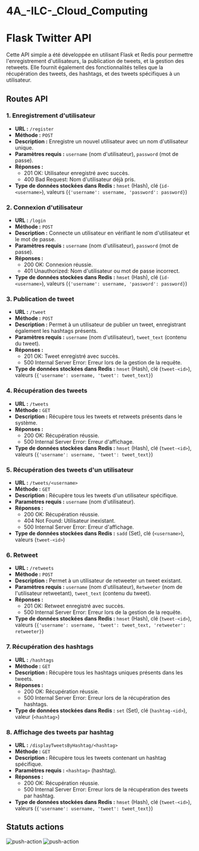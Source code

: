 # 4A_-ILC-_Cloud_Computing
# Flask Twitter API

Cette API simple a été développée en utilisant Flask et Redis pour permettre l'enregistrement d'utilisateurs, la publication de tweets, et la gestion des retweets. Elle fournit également des fonctionnalités telles que la récupération des tweets, des hashtags, et des tweets spécifiques à un utilisateur.

## Routes API

### 1. Enregistrement d'utilisateur

- **URL :** `/register`
- **Méthode :** `POST`
- **Description :** Enregistre un nouvel utilisateur avec un nom d'utilisateur unique.
- **Paramètres requis :** `username` (nom d'utilisateur), `password` (mot de passe).
- **Réponses :**
  - 201 OK: Utilisateur enregistré avec succès.
  - 400 Bad Request: Nom d'utilisateur déjà pris.
- **Type de données stockées dans Redis :** `hmset` (Hash), clé (`id-<username>`), valeurs (`{'username': username, 'password': password}`)

### 2. Connexion d'utilisateur

- **URL :** `/login`
- **Méthode :** `POST`
- **Description :** Connecte un utilisateur en vérifiant le nom d'utilisateur et le mot de passe.
- **Paramètres requis :** `username` (nom d'utilisateur), `password` (mot de passe).
- **Réponses :**
  - 200 OK: Connexion réussie.
  - 401 Unauthorized: Nom d'utilisateur ou mot de passe incorrect.
- **Type de données stockées dans Redis :** `hmset` (Hash), clé (`id-<username>`), valeurs (`{'username': username, 'password': password}`)

### 3. Publication de tweet

- **URL :** `/tweet`
- **Méthode :** `POST`
- **Description :** Permet à un utilisateur de publier un tweet, enregistrant également les hashtags présents.
- **Paramètres requis :** `username` (nom d'utilisateur), `tweet_text` (contenu du tweet).
- **Réponses :**
  - 201 OK: Tweet enregistré avec succès.
  - 500 Internal Server Error: Erreur lors de la gestion de la requête.
- **Type de données stockées dans Redis :** `hmset` (Hash), clé (`tweet-<id>`), valeurs (`{'username': username, 'tweet': tweet_text}`)

### 4. Récupération des tweets

- **URL :** `/tweets`
- **Méthode :** `GET`
- **Description :** Récupère tous les tweets et retweets présents dans le système.
- **Réponses :**
  - 200 OK: Récupération réussie.
  - 500 Internal Server Error: Erreur d'affichage.
- **Type de données stockées dans Redis :** `hmset` (Hash), clé (`tweet-<id>`), valeurs (`{'username': username, 'tweet': tweet_text}`)

### 5. Récupération des tweets d'un utilisateur

- **URL :** `/tweets/<username>`
- **Méthode :** `GET`
- **Description :** Récupère tous les tweets d'un utilisateur spécifique.
- **Paramètres requis :** `username` (nom d'utilisateur).
- **Réponses :**
  - 200 OK: Récupération réussie.
  - 404 Not Found: Utilisateur inexistant.
  - 500 Internal Server Error: Erreur d'affichage.
- **Type de données stockées dans Redis :** `sadd` (Set), clé (`<username>`), valeurs (`tweet-<id>`)

### 6. Retweet

- **URL :** `/retweets`
- **Méthode :** `POST`
- **Description :** Permet à un utilisateur de retweeter un tweet existant.
- **Paramètres requis :** `username` (nom d'utilisateur), `Retweeter` (nom de l'utilisateur retweetant), `tweet_text` (contenu du tweet).
- **Réponses :**
  - 201 OK: Retweet enregistré avec succès.
  - 500 Internal Server Error: Erreur lors de la gestion de la requête.
- **Type de données stockées dans Redis :** `hmset` (Hash), clé (`tweet-<id>`), valeurs (`{'username': username, 'tweet': tweet_text, 'retweeter': retweeter}`)

### 7. Récupération des hashtags

- **URL :** `/hashtags`
- **Méthode :** `GET`
- **Description :** Récupère tous les hashtags uniques présents dans les tweets.
- **Réponses :**
  - 200 OK: Récupération réussie.
  - 500 Internal Server Error: Erreur lors de la récupération des hashtags.
- **Type de données stockées dans Redis :** `set` (Set), clé (`hashtag-<id>`), valeur (`<hashtag>`)

### 8. Affichage des tweets par hashtag

- **URL :** `/displayTweetsByHashtag/<hashtag>`
- **Méthode :** `GET`
- **Description :** Récupère tous les tweets contenant un hashtag spécifique.
- **Paramètres requis :** `<hashtag>` (hashtag).
- **Réponses :**
  - 200 OK: Récupération réussie.
  - 500 Internal Server Error: Erreur lors de la récupération des tweets par hashtag.
- **Type de données stockées dans Redis :** `hmset` (Hash), clé (`tweet-<id>`), valeurs (`{'username': username, 'tweet': tweet_text}`)

## Statuts actions
![push-action](https://github.com/Borel6/4A_-ILC-_Cloud_Computing/actions/workflows/build_on_push.yml/badge.svg)
![push-action](https://github.com/Borel6/4A_-ILC-_Cloud_Computing/actions/workflows/build_img.yml/badge.svg)